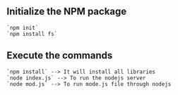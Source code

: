 ## Initialize the NPM package
    `npm init`
    `npm install fs`

## Execute the commands
    `npm install` --> It will install all libraries
    `node index.js` --> To run the nodejs server
    `node mod.js` --> To run mode.js file through nodejs
